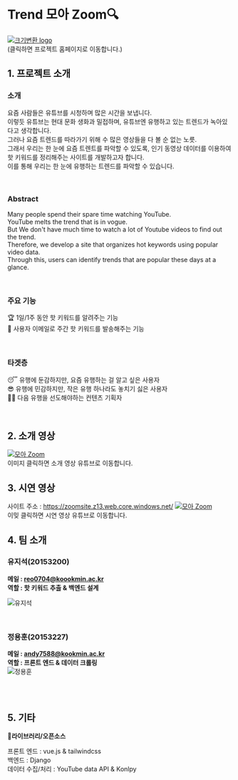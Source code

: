 
# Trend 모아 Zoom🔍
[![크기변환 logo](https://user-images.githubusercontent.com/36405155/113472997-ba3ae700-94a1-11eb-8288-1e3726411386.png)](https://zoomsite.z13.web.core.windows.net/)  
(클릭하면 프로젝트 홈페이지로 이동합니다.)
<br>  

## 1. 프로젝트 소개

### 소개
 
요즘 사람들은 유튜브를 시청하며 많은 시간을 보냅니다.  
이렇듯 유튜브는 현대 문화 생화과 밀접하며, 유튜브엔 유행하고 있는 트렌드가 녹아있다고 생각합니다.  
그러나 요즘 트렌드를 따라가기 위해 수 많은 영상들을 다 볼 순 없는 노릇.  
그래서 우리는 한 눈에 요즘 트렌트를 파악할 수 있도록, 인기 동영상 데이터를 이용하여 핫 키워드를 정리해주는 사이트를 개발하고자 합니다.  
이를 통해 우리는 한 눈에 유행하는 트렌드를 파악할 수 있습니다.
  
<br>
  
### Abstract  
Many people spend their spare time watching YouTube.  
YouTube melts the trend that is in vogue.  
But We don't have much time to watch a lot of Youtube videos to find out the trend.  
Therefore, we develop a site that organizes hot keywords using popular video data.  
Through this, users can identify trends that are popular these days at a glance.  
  
<br>
  
### 주요 기능
🏆 1일/1주 동안 핫 키워드를 알려주는 기능  
📮 사용자 이메일로 주간 핫 키워드를 발송해주는 기능
  
<br>
  
### 타겟층

😴 유행에 둔감하지만, 요즘 유행하는 걸 알고 싶은 사용자  
😎 유행에 민감하지만, 작은 유행 하나라도 놓치기 싫은 사용자  
👨‍🎤 다음 유행을 선도해야하는 컨텐츠 기획자
  
<br>
  
## 2. 소개 영상
[![모아 Zoom](https://user-images.githubusercontent.com/36405155/113856999-ee354580-97dc-11eb-8c7b-458c49224b7c.png)](https://youtu.be/OqO09HueNe8?t=0s)  
이미지 클릭하면 소개 영상 유튜브로 이동합니다.
<br>

## 3. 시연 영상
사이트 주소 : https://zoomsite.z13.web.core.windows.net/
[![모아 Zoom](https://user-images.githubusercontent.com/36405155/113856999-ee354580-97dc-11eb-8c7b-458c49224b7c.png)](https://youtu.be/fUDHKDZngLs?t=0s)  
이밎 클릭하면 시연 영상 유튜브로 이동합니다.
## 4. 팀 소개

### 유지석(20153200)  
**메일 : reo0704@koookmin.ac.kr**    
**역할 : 핫 키워드 추출 & 백엔드 설계**      

![유지석](https://user-images.githubusercontent.com/36405155/113304556-1df7cf80-933d-11eb-8726-902e470df8ff.jpg)
  
<br>
  
### 정용훈(20153227)  
**메일 : andy7588@kookmin.ac.kr**      
**역할 : 프론트 엔드 & 데이터 크롤링**      
![정용훈](https://user-images.githubusercontent.com/36405155/113304579-23551a00-933d-11eb-83a2-47815ca503d8.jpg)
  
<br>
  
<br>
  
## 5. 기타

🔨**라이브러리/오픈소스**

프론트 엔드 : vue.js & tailwindcss  
백엔드 : Django  
데이터 수집/처리 : YouTube data API & Konlpy  

